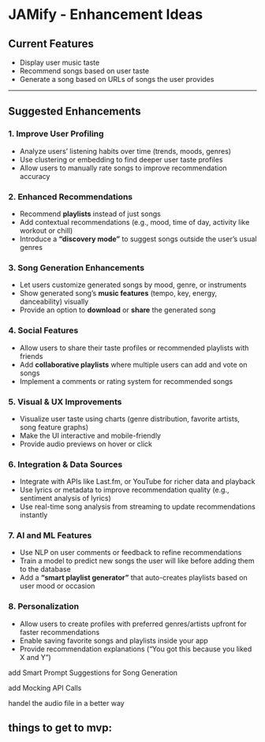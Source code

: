 # JAMify - Enhancement Ideas

## Current Features
- Display user music taste  
- Recommend songs based on user taste  
- Generate a song based on URLs of songs the user provides  

---

## Suggested Enhancements

### 1. Improve User Profiling
- Analyze users’ listening habits over time (trends, moods, genres)  
- Use clustering or embedding to find deeper user taste profiles  
- Allow users to manually rate songs to improve recommendation accuracy  

### 2. Enhanced Recommendations
- Recommend **playlists** instead of just songs  
- Add contextual recommendations (e.g., mood, time of day, activity like workout or chill)  
- Introduce a **“discovery mode”** to suggest songs outside the user’s usual genres  

### 3. Song Generation Enhancements
- Let users customize generated songs by mood, genre, or instruments  
- Show generated song’s **music features** (tempo, key, energy, danceability) visually  
- Provide an option to **download** or **share** the generated song  

### 4. Social Features
- Allow users to share their taste profiles or recommended playlists with friends  
- Add **collaborative playlists** where multiple users can add and vote on songs  
- Implement a comments or rating system for recommended songs  

### 5. Visual & UX Improvements
- Visualize user taste using charts (genre distribution, favorite artists, song feature graphs)  
- Make the UI interactive and mobile-friendly  
- Provide audio previews on hover or click  

### 6. Integration & Data Sources
- Integrate with APIs like Last.fm, or YouTube for richer data and playback  
- Use lyrics or metadata to improve recommendation quality (e.g., sentiment analysis of lyrics)  
- Use real-time song analysis from streaming to update recommendations instantly  

### 7. AI and ML Features
- Use NLP on user comments or feedback to refine recommendations  
- Train a model to predict new songs the user will like before adding them to the database  
- Add a **“smart playlist generator”** that auto-creates playlists based on user mood or occasion  

### 8. Personalization
- Allow users to create profiles with preferred genres/artists upfront for faster recommendations  
- Enable saving favorite songs and playlists inside your app  
- Provide recommendation explanations (“You got this because you liked X and Y”)  


add Smart Prompt Suggestions for Song Generation

add Mocking API Calls 

handel the audio file in a better way 


things to get to mvp:
- 